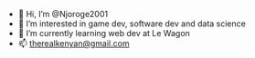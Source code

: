 - 👋 Hi, I’m @Njoroge2001
- 👀 I’m interested in game dev, software dev and data science
- 🌱 I’m currently learning web dev at Le Wagon
- 📫 therealkenyan@gmail.com

<!---
Njoroge2001/Njoroge2001 is a ✨ special ✨ repository because its `README.md` (this file) appears on your GitHub profile.
You can click the Preview link to take a look at your changes.
--->
